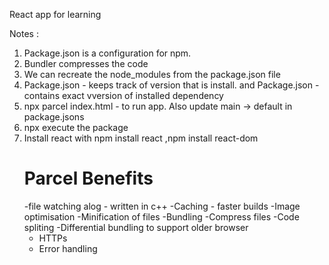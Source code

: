 React app for learning

Notes :

1. Package.json is a configuration for npm.
2. Bundler compresses the code
3. We can recreate the node_modules from the package.json file
4. Package.json - keeps track of version that is install. and Package.json - contains exact vversion of installed dependency
5. npx parcel index.html - to run app. Also update main -> default in package.jsons
6. npx execute the package
7. Install react with npm install react ,npm install react-dom
   # Parcel Benefits
   -file watching alog - written in c++
   -Caching - faster builds
   -Image optimisation
   -Minification of files
   -Bundling
   -Compress files
   -Code spliting
   -Differential bundling to support older browser
   - HTTPs
   - Error handling
